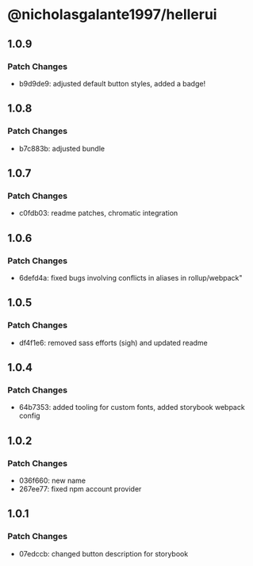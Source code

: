 # @nicholasgalante1997/hellerui

## 1.0.9

### Patch Changes

- b9d9de9: adjusted default button styles, added a badge!

## 1.0.8

### Patch Changes

- b7c883b: adjusted bundle

## 1.0.7

### Patch Changes

- c0fdb03: readme patches, chromatic integration

## 1.0.6

### Patch Changes

- 6defd4a: fixed bugs involving conflicts in aliases in rollup/webpack"

## 1.0.5

### Patch Changes

- df4f1e6: removed sass efforts (sigh) and updated readme

## 1.0.4

### Patch Changes

- 64b7353: added tooling for custom fonts, added storybook webpack config

## 1.0.2

### Patch Changes

- 036f660: new name
- 267ee77: fixed npm account provider

## 1.0.1

### Patch Changes

- 07edccb: changed button description for storybook
